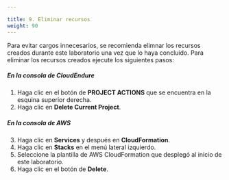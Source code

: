 ```yaml
---

title: 9. Eliminar recursos
weight: 90
---
```

Para evitar cargos innecesarios, se recomienda elimnar los recursos creados durante este laboratorio una vez que lo haya concluido. Para eliminar los recursos creados ejecute los siguientes pasos:

##### En la consola de CloudEndure

1. Haga clic en el botón de **PROJECT ACTIONS** que se encuentra en la esquina superior derecha.
2. Haga clic en **Delete Current Project**.

##### En la consola de AWS

3. Haga clic en **Services** y después en **CloudFormation**.
4. Haga clic en **Stacks** en el menú lateral izquierdo.
5. Seleccione la plantilla de AWS CloudFormation que desplegó al inicio de este laboratorio.
6. Haga clic en el botón de **Delete**.